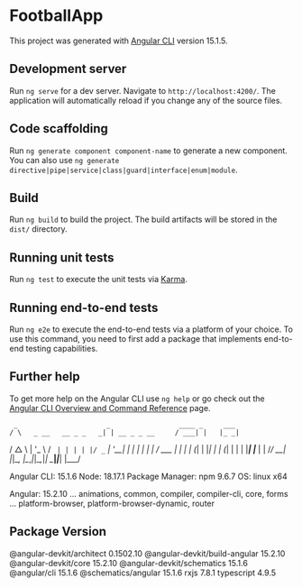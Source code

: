 # FootballApp

This project was generated with [Angular CLI](https://github.com/angular/angular-cli) version 15.1.5.

## Development server

Run `ng serve` for a dev server. Navigate to `http://localhost:4200/`. The application will automatically reload if you change any of the source files.

## Code scaffolding

Run `ng generate component component-name` to generate a new component. You can also use `ng generate directive|pipe|service|class|guard|interface|enum|module`.

## Build

Run `ng build` to build the project. The build artifacts will be stored in the `dist/` directory.

## Running unit tests

Run `ng test` to execute the unit tests via [Karma](https://karma-runner.github.io).

## Running end-to-end tests

Run `ng e2e` to execute the end-to-end tests via a platform of your choice. To use this command, you need to first add a package that implements end-to-end testing capabilities.

## Further help

To get more help on the Angular CLI use `ng help` or go check out the [Angular CLI Overview and Command Reference](https://angular.io/cli) page.


     _                      _                 ____ _     ___
    / \   _ __   __ _ _   _| | __ _ _ __     / ___| |   |_ _|
   / △ \ | '_ \ / _` | | | | |/ _` | '__|   | |   | |    | |
  / ___ \| | | | (_| | |_| | | (_| | |      | |___| |___ | |
 /_/   \_\_| |_|\__, |\__,_|_|\__,_|_|       \____|_____|___|
                |___/
    
    
Angular CLI: 15.1.6
Node: 18.17.1
Package Manager: npm 9.6.7
OS: linux x64

Angular: 15.2.10
... animations, common, compiler, compiler-cli, core, forms
... platform-browser, platform-browser-dynamic, router

## Package Version

@angular-devkit/architect 0.1502.10
@angular-devkit/build-angular 15.2.10
@angular-devkit/core 15.2.10
@angular-devkit/schematics 15.1.6
@angular/cli 15.1.6
@schematics/angular 15.1.6
rxjs 7.8.1
typescript 4.9.5
